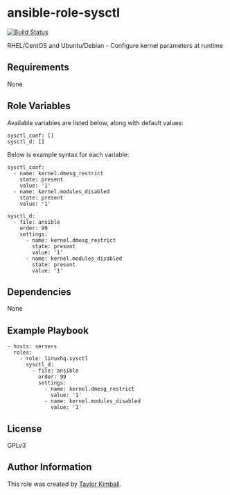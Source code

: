 # ansible-role-sysctl

[![Build Status](https://travis-ci.org/linuxhq/ansible-role-sysctl.svg?branch=master)](https://travis-ci.org/linuxhq/ansible-role-sysctl)

RHEL/CentOS and Ubuntu/Debian - Configure kernel parameters at runtime

## Requirements

None

## Role Variables

Available variables are listed below, along with default values:

    sysctl_conf: []
    sysctl_d: []

Below is example syntax for each variable:

    sysctl_conf:
      - name: kernel.dmesg_restrict
        state: present
        value: '1'
      - name: kernel.modules_disabled
        state: present
        value: '1'

    sysctl_d:
      - file: ansible
        order: 99
        settings:
          - name: kernel.dmesg_restrict
            state: present
            value: '1'
          - name: kernel.modules_disabled
            state: present
            value: '1'

## Dependencies

None

## Example Playbook

    - hosts: servers
      roles:
        - role: linuxhq.sysctl
          sysctl_d:
            - file: ansible
              order: 99
              settings:
                - name: kernel.dmesg_restrict
                  value: '1'
                - name: kernel.modules_disabled
                  value: '1'

## License

GPLv3

## Author Information

This role was created by [Taylor Kimball](http://www.linuxhq.org).
